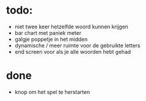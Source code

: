 # todo:
- niet twee keer hetzelfde woord kunnen krijgen
- bar chart met paniek meter
- galgje poppetje in het midden
- dynamische / meer ruimte voor de gebruikte letters
- end screen voor als je alle woorden hebt gehad


# done
- knop om het spel te herstarten
